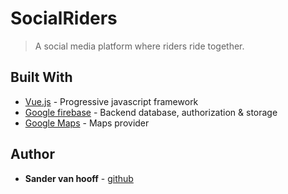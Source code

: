 # SocialRiders

> A social media platform where riders ride together.

## Built With

* [Vue.js](https://vuejs.org/) - Progressive javascript framework
* [Google firebase](https://firebase.google.com/) - Backend database, authorization & storage
* [Google Maps](https://cloud.google.com/maps-platform/) - Maps provider


## Author

* **Sander van hooff** - [github](https://github.com/SanderVanHooff)
